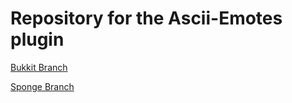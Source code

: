 # Repository for the Ascii-Emotes plugin

[Bukkit Branch](https://github.com/BacoNetworks-Public-Projects/Ascii-Emotes/tree/bukkit)

[Sponge Branch](https://github.com/BacoNetworks-Public-Projects/Ascii-Emotes/tree/sponge)